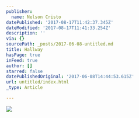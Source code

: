 ```yaml
---
publisher:
  name: Nelson Cristo
datePublished: '2017-08-17T11:42:37.345Z'
dateModified: '2017-08-17T11:41:33.254Z'
description: ''
via: {}
sourcePath: _posts/2017-06-08-untitled.md
title: Hallway
hasPage: true
inFeed: true
author: []
starred: false
datePublishedOriginal: '2017-06-08T14:44:53.615Z'
url: untitled/index.html
_type: Article

---
```

![](https://the-grid-user-content.s3-us-west-2.amazonaws.com/78b3afe6-6023-4f84-b541-1a7b96adc7dc.jpg)